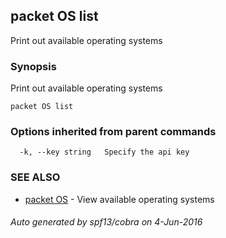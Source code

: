 ## packet OS list

Print out available operating systems

### Synopsis


Print out available operating systems

```
packet OS list
```

### Options inherited from parent commands

```
  -k, --key string   Specify the api key
```

### SEE ALSO
* [packet OS](packet_OS.md)	 - View available operating systems

###### Auto generated by spf13/cobra on 4-Jun-2016
